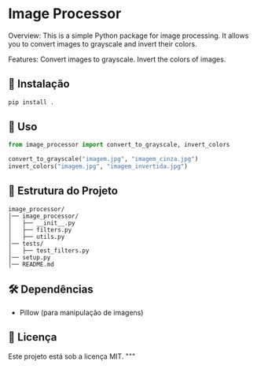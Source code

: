 # Image Processor

Overview:
This is a simple Python package for image processing. It allows you to convert images to grayscale and invert their colors.

Features:
Convert images to grayscale.
Invert the colors of images.

## 📌 Instalação

```bash
pip install .
```

## 🚀 Uso

```python
from image_processor import convert_to_grayscale, invert_colors

convert_to_grayscale("imagem.jpg", "imagem_cinza.jpg")
invert_colors("imagem.jpg", "imagem_invertida.jpg")
```

## 📂 Estrutura do Projeto
```
image_processor/
│── image_processor/
│   ├── __init__.py
│   ├── filters.py
│   ├── utils.py
│── tests/
│   ├── test_filters.py
│── setup.py
│── README.md
```

## 🛠 Dependências
- Pillow (para manipulação de imagens)

## 📄 Licença
Este projeto está sob a licença MIT.
"""
